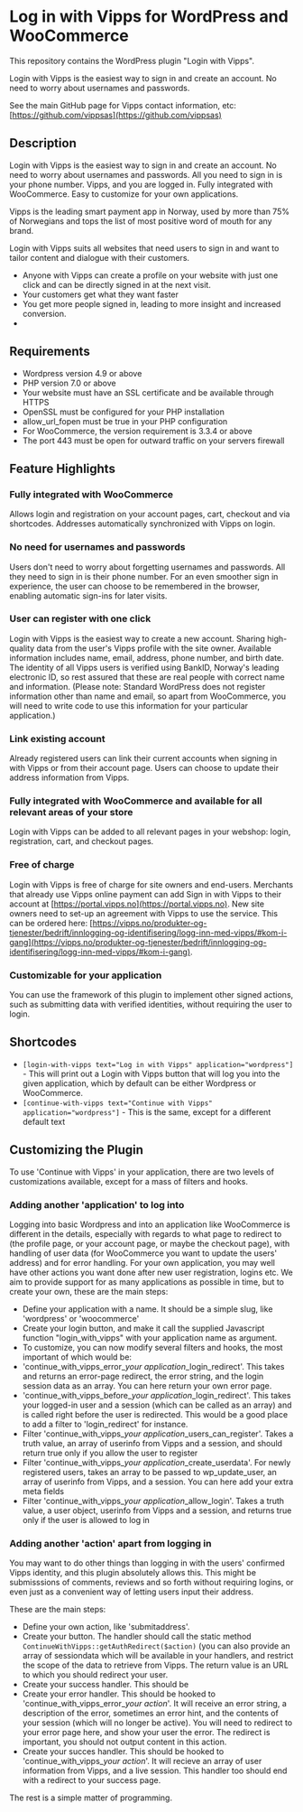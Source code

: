 # Log in with Vipps for WordPress and WooCommerce

This repository contains the WordPress plugin "Login with Vipps".

Login with Vipps is the easiest way to sign in and create an account. No need to worry about usernames and passwords.

See the main GitHub page for Vipps contact information, etc: [https://github.com/vippsas](https://github.com/vippsas)

## Description
Login with Vipps is the easiest way to sign in and create an account. No need to worry about usernames and passwords. All you need to sign in is your phone number. Vipps, and you are logged in. Fully integrated with WooCommerce. Easy to customize for your own applications.

Vipps is the leading smart payment app in Norway, used by more than 75% of Norwegians and tops the list of most positive word of mouth for any brand.

Login with Vipps suits all websites that need users to sign in and want to tailor content and dialogue with their customers.

 * Anyone with Vipps can create a profile on your website with just one click and can be directly signed in at the next visit.
 * Your customers get what they want faster
 * You get more people signed in, leading to more insight and increased conversion.
 * 
## Requirements

 * Wordpress version 4.9 or above
 * PHP version 7.0 or above
 * Your website must have an SSL certificate and be available through HTTPS
 * OpenSSL must be configured for your PHP installation
 * allow_url_fopen must be true in your PHP configuration
 * For WooCommerce, the version requirement is 3.3.4 or above
 * The port 443 must be open for outward traffic on your servers firewall


## Feature Highlights 
### Fully integrated with WooCommerce 
Allows login and registration on your account pages, cart, checkout and via shortcodes. Addresses automatically synchronized with Vipps on login.

### No need for usernames and passwords
Users don't need to worry about forgetting usernames and passwords. All they need to sign in is their phone number. For an even smoother sign in experience, the user can choose to be remembered in the browser, enabling automatic sign-ins for later visits.

### User can register with one click 
Login with Vipps is the easiest way to create a new account. Sharing high-quality data from the user's Vipps profile with the site owner. Available information includes name, email, address, phone number, and birth date. The identity of all Vipps users is verified using BankID, Norway's leading electronic ID, so rest assured that these are real people with correct name and information.  (Please note: Standard WordPress does not register information other than name and email, so apart from WooCommerce, you will need to write code to use this information for your particular application.)


### Link existing account 
Already registered users can link their current accounts when signing in with Vipps or from their account page. Users can choose to update their address information from Vipps.

### Fully integrated with WooCommerce and available for all relevant areas of your store
Login with Vipps can be added to all relevant pages in your webshop: login, registration, cart, and checkout pages.

### Free of charge
Login with Vipps is free of charge for site owners and end-users. Merchants that already use Vipps online payment can add Sign in with Vipps to their account at [https://portal.vipps.no](https://portal.vipps.no). New site owners need to set-up an agreement with Vipps to use the service. This can be ordered here: [https://vipps.no/produkter-og-tjenester/bedrift/innlogging-og-identifisering/logg-inn-med-vipps/#kom-i-gang](https://vipps.no/produkter-og-tjenester/bedrift/innlogging-og-identifisering/logg-inn-med-vipps/#kom-i-gang).

### Customizable for your application
You can use the framework of this plugin to implement other signed actions, such as submitting data with verified identities, without requiring the user to login.

## Shortcodes 
 * `[login-with-vipps text="Log in with Vipps" application="wordpress"]` - This will print out a Login with Vipps button that will log you into the given application, which by default can be either Wordpress or WooCommerce.
* `[continue-with-vipps text="Continue with Vipps" application="wordpress"]` - This is the same, except for a different default text

## Customizing the Plugin 
To use 'Continue with Vipps' in your application, there are two levels of customizations available, except for a mass of filters and hooks.

### Adding another 'application' to log into 
Logging into basic Wordpress and into an application like WooCommerce is different in the details, especially with regards to what page to redirect to (the profile page, or your account page, or maybe the checkout page), with handling of user data (for WooCommerce you want to update the users' address) and for error handling.  For your own application, you may well have other actions you want done after new user registration, logins etc. We aim to provide support for as many applications as possible in time, but to create your own, these are the main steps:

  * Define your application with a name. It should be a simple slug, like 'wordpress' or 'woocommerce'
  * Create your login button, and make it call the supplied Javascript function "login_with_vipps" with your application name as argument.
  * To customize, you can now modify several filters and hooks, the most important of which would be:
  * 'continue_with_vipps_error_*your application*_login_redirect'. This takes and returns an error-page redirect, the error string, and the login session data as an array. You can here return your own error page.
  * 'continue_with_vipps_before_*your application*_login_redirect'. This takes your logged-in user and a session (which can be called as an array) and is called right before the user is redirected. This would be a good place to add a filter to 'login_redirect' for instance.
  * Filter 'continue_with_vipps_*your application*_users_can_register'. Takes a truth value, an array of userinfo from Vipps and a session, and should return true only if you allow the user to register
  * Filter 'continue_with_vipps_*your application*_create_userdata'. For newly registered users, takes an array to be passed to wp_update_user, an array of userinfo from Vipps, and a session. You can here add your extra meta fields
  * Filter 'continue_with_vipps_*your application*_allow_login'. Takes a truth value, a user object, userinfo from Vipps and a session, and returns true only if the user is allowed to log in
###  Adding another 'action' apart from logging in 
You may want to do other things than logging in with the users' confirmed Vipps identity, and this plugin absolutely allows this. This might be submisssions of comments, reviews and so forth without requiring logins, or even just as a convenient way of letting users input their address.

These are the main steps:
 * Define your own action, like 'submitaddress'.
 * Create your button. The handler should call the static method `ContinueWithVipps::getAuthRedirect($action)` (you can also provide an array of sessiondata which will be available in your handlers, and restrict the scope of the data to retrieve from Vipps. The return value is an URL to which you should redirect your user.
 * Create your success handler. This should be
 * Create your error handler. This should be hooked to 'continue_with_vipps_error_*your action*'. It will receive an error string, a description of the error, sometimes an error hint, and the contents of your session (which will no longer be active). You will need to redirect to your error page here, and show your user the error. The redirect is important, you should not output content in this action.
 * Create your succes handler. This should be hooked to 'continue_with_vipps_*your action*'. It will recieve an array of user information from Vipps, and a live session. This handler too should end with a redirect to your success page.

The rest is a simple matter of programming.




